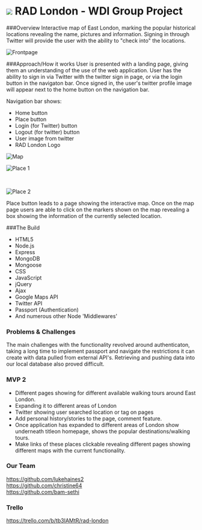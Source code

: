 # ![](https://ga-dash.s3.amazonaws.com/production/assets/logo-9f88ae6c9c3871690e33280fcf557f33.png) RAD London - WDI Group Project

###Overview
Interactive map of East London, marking the popular historical locations revealing the name, pictures and information. Signing in through Twitter will provide the user with the ability to "check into" the locations.
<br>

![Frontpage](https://cloud.githubusercontent.com/assets/13486932/10378251/ca572906-6dff-11e5-9213-66902c9db244.png "Front Page")


###Approach/How it works
User is presented with a landing page, giving them an understanding of the use of the web application. User has the ability to sign in via Twitter with the twitter sign in page, or via the login button in the navigaton bar. Once signed in, the user's twitter profile image will appear next to the home button on the navigation bar. 

Navigation bar shows:

* Home button 
* Place button 
* Login (for Twitter) button
* Logout (for twitter) button
* User image from twitter
* RAD London Logo

![Map](https://cloud.githubusercontent.com/assets/13486932/10389224/b995e644-6e67-11e5-9bc4-c15a9d6f3f8f.png "Map Page")


![Place 1](https://cloud.githubusercontent.com/assets/13486932/10389282/0e6192d6-6e68-11e5-9253-e5ef97349458.png "Freedom Press: Place example")

<br>

![Place 2](https://cloud.githubusercontent.com/assets/13486932/10389290/22615244-6e68-11e5-8736-d636aaf493d5.png "Battle of Cable Street: Place example")

Place button leads to a page showing the interactive map.
Once on the map page users are able to click on the markers shown on the map revealing a box showing the information of the currently selected location. 

###The Build

* HTML5
* Node.js
* Express
* MongoDB
* Mongoose
* CSS
* JavaScript
* jQuery
* Ajax
* Google Maps API
* Twitter API
* Passport (Authentication)
* And numerous other Node 'Middlewares'

### Problems & Challenges 

The main challenges with the functionality revolved around authenticaton, taking a long time to implement passport and navigate the restrictions it can create with data pulled from external API's.
Retrieving and pushing data into our local database also proved difficult. 

### MVP 2
* Different pages showing for different available walking tours around East London.
* Expanding it to different areas of London
* Twitter showing user searched location or tag on pages
* Add personal history/stories to the page, comment feature. 
* Once application has expanded to different areas of London show underneath titleon homepage, shows the popular destinations/walking tours.
* Make links of these places clickable revealing different pages showing different maps with the current functionality.

### Our Team
https://github.com/lukehaines2
<br>
https://github.com/christine64
<br>
https://github.com/bam-sethi

### Trello
https://trello.com/b/tb3IAMtR/rad-london

